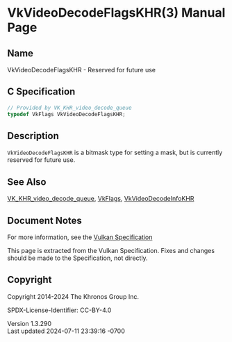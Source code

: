 # VkVideoDecodeFlagsKHR(3) Manual Page

## Name

VkVideoDecodeFlagsKHR - Reserved for future use



## <a href="#_c_specification" class="anchor"></a>C Specification

``` c
// Provided by VK_KHR_video_decode_queue
typedef VkFlags VkVideoDecodeFlagsKHR;
```

## <a href="#_description" class="anchor"></a>Description

`VkVideoDecodeFlagsKHR` is a bitmask type for setting a mask, but is
currently reserved for future use.

## <a href="#_see_also" class="anchor"></a>See Also

[VK_KHR_video_decode_queue](https://registry.khronos.org/vulkan/specs/1.3-extensions/man/html/VK_KHR_video_decode_queue.html),
[VkFlags](https://registry.khronos.org/vulkan/specs/1.3-extensions/man/html/VkFlags.html),
[VkVideoDecodeInfoKHR](https://registry.khronos.org/vulkan/specs/1.3-extensions/man/html/VkVideoDecodeInfoKHR.html)

## <a href="#_document_notes" class="anchor"></a>Document Notes

For more information, see the <a
href="https://registry.khronos.org/vulkan/specs/1.3-extensions/html/vkspec.html#VkVideoDecodeFlagsKHR"
target="_blank" rel="noopener">Vulkan Specification</a>

This page is extracted from the Vulkan Specification. Fixes and changes
should be made to the Specification, not directly.

## <a href="#_copyright" class="anchor"></a>Copyright

Copyright 2014-2024 The Khronos Group Inc.

SPDX-License-Identifier: CC-BY-4.0

Version 1.3.290  
Last updated 2024-07-11 23:39:16 -0700
